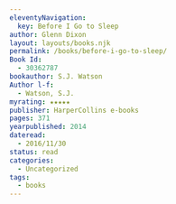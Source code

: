 ```yaml
---
eleventyNavigation:
  key: Before I Go to Sleep
author: Glenn Dixon
layout: layouts/books.njk
permalink: /books/before-i-go-to-sleep/
Book Id:
  - 30362787
bookauthor: S.J. Watson
Author l-f:
  - Watson, S.J.
myrating: ★★★★★
publisher: HarperCollins e-books
pages: 371
yearpublished: 2014
dateread:
  - 2016/11/30
status: read
categories:
  - Uncategorized
tags:
  - books
---
```


